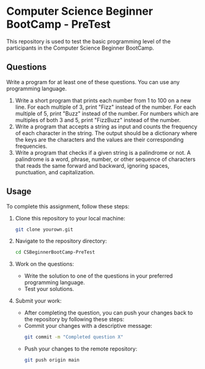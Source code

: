 # Computer Science Beginner BootCamp - PreTest

This repository is used to test the basic programming level of the participants in the Computer Science Beginner BootCamp.

## Questions

Write a program for at least one of these questions. You can use any programming language.

1. Write a short program that prints each number from 1 to 100 on a new line. For each multiple of 3, print "Fizz" instead of the number. For each multiple of 5, print "Buzz" instead of the number. For numbers which are multiples of both 3 and 5, print "FizzBuzz" instead of the number.
2. Write a program that accepts a string as input and counts the frequency of each character in the string. The output should be a dictionary where the keys are the characters and the values are their corresponding frequencies.
3. Write a program that checks if a given string is a palindrome or not. A palindrome is a word, phrase, number, or other sequence of characters that reads the same forward and backward, ignoring spaces, punctuation, and capitalization.

## Usage

To complete this assignment, follow these steps:

1. Clone this repository to your local machine:
    ```bash
    git clone yourown.git

2. Navigate to the repository directory:
    ```bash
    cd CSBeginnerBootCamp-PreTest
    ```

3. Work on the questions:
    - Write the solution to one of the questions in your preferred programming language.
    - Test your solutions.

4. Submit your work:
    - After completing the question, you can push your changes back to the repository by following these steps:
    - Commit your changes with a descriptive message:
        ```bash
        git commit -m "Completed question X"
        ```
    - Push your changes to the remote repository:
        ```bash
        git push origin main
        ```
